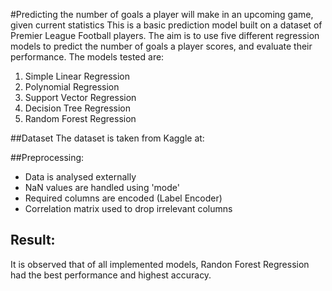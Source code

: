 #Predicting the number of goals a player will make in an upcoming game, given current statistics
This is a basic prediction model built on a dataset of Premier League Football players. The aim is to use five different regression models to predict the number of goals a player scores, and evaluate their performance. The models tested are:
1. Simple Linear Regression
2. Polynomial Regression
3. Support Vector Regression
4. Decision Tree Regression
5. Random Forest Regression

##Dataset
The dataset is taken from Kaggle at:

##Preprocessing:
- Data is analysed externally
- NaN values are handled using 'mode'
- Required columns are encoded (Label Encoder)
- Correlation matrix used to drop irrelevant columns

## Result:
It is observed that of all implemented models, Randon Forest Regression had the best performance and highest accuracy.

